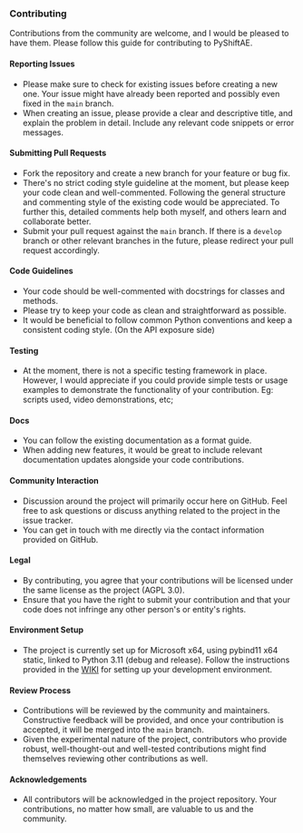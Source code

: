 ### Contributing

Contributions from the community are welcome, and I would be pleased to have them. Please follow this guide for contributing to PyShiftAE.

#### Reporting Issues

- Please make sure to check for existing issues before creating a new one. Your issue might have already been reported and possibly even fixed in the `main` branch.
- When creating an issue, please provide a clear and descriptive title, and explain the problem in detail. Include any relevant code snippets or error messages.

#### Submitting Pull Requests

- Fork the repository and create a new branch for your feature or bug fix.
- There's no strict coding style guideline at the moment, but please keep your code clean and well-commented. Following the general structure and commenting style of the existing code would be appreciated. To further this, detailed comments help both myself, and others learn and collaborate better.
- Submit your pull request against the `main` branch. If there is a `develop` branch or other relevant branches in the future, please redirect your pull request accordingly.

#### Code Guidelines

- Your code should be well-commented with docstrings for classes and methods.
- Please try to keep your code as clean and straightforward as possible.
- It would be beneficial to follow common Python conventions and keep a consistent coding style. (On the API exposure side)

#### Testing

- At the moment, there is not a specific testing framework in place. However, I would appreciate if you could provide simple tests or usage examples to demonstrate the functionality of your contribution. Eg: scripts used, video demonstrations, etc;

#### Docs

- You can follow the existing documentation as a format guide.
- When adding new features, it would be great to include relevant documentation updates alongside your code contributions.

#### Community Interaction

- Discussion around the project will primarily occur here on GitHub. Feel free to ask questions or discuss anything related to the project in the issue tracker.
- You can get in touch with me directly via the contact information provided on GitHub.

#### Legal

- By contributing, you agree that your contributions will be licensed under the same license as the project (AGPL 3.0).
- Ensure that you have the right to submit your contribution and that your code does not infringe any other person's or entity's rights.

#### Environment Setup

- The project is currently set up for Microsoft x64, using pybind11 x64 static, linked to Python 3.11 (debug and release). Follow the instructions provided in the [WIKI](https://github.com/Trentonom0r3/PyShiftAE/wiki/Building-from-source) for setting up your development environment.

#### Review Process

- Contributions will be reviewed by the community and maintainers. Constructive feedback will be provided, and once your contribution is accepted, it will be merged into the `main` branch.
- Given the experimental nature of the project, contributors who provide robust, well-thought-out and well-tested contributions might find themselves reviewing other contributions as well.

#### Acknowledgements

- All contributors will be acknowledged in the project repository. Your contributions, no matter how small, are valuable to us and the community.

